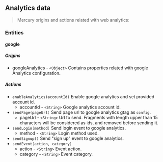 ## Analytics data

> Mercury origins and actions related with web analytics:

### Entities

#### google

##### Origins

* googleAnalytics - `<Object>` Contains properties related with google Analytics configuration.

##### Actions

* `enableAnalytics(accountId)` Enable google analytics and set provided account id.
	* accountId - `<String>` Google analytics account id.
* `sendPage(pageUrl)` Send page url to google analytics gtag as `config`.
	* pageUrl - `<String>` Url to send. Fragments with length upper than 15 characters will be considered as ids, and removed before sending it.
* `sendLogin(method)` Send login event to google analytics.
	* method - `<String>` Login method used.
* `sendSignup()` Send "sign up" event to google analytics.
* `sendEvent(action, category)`
	* action - `<String>` Event action.
	* category - `<String>` Event category.
